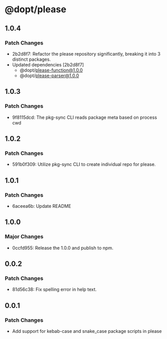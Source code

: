 # @dopt/please

## 1.0.4

### Patch Changes

- 2b2d8f7: Refactor the please repository significantly, breaking it into 3 distinct packages.
- Updated dependencies [2b2d8f7]
  - @dopt/please-function@1.0.0
  - @dopt/please-parser@1.0.0

## 1.0.3

### Patch Changes

- 9f8115dcd: The pkg-sync CLI reads package meta based on process cwd

## 1.0.2

### Patch Changes

- 591b0f309: Utilize pkg-sync CLI to create individual repo for please.

## 1.0.1

### Patch Changes

- 6aceea6b: Update README

## 1.0.0

### Major Changes

- 0ccfd955: Release the 1.0.0 and publish to npm.

## 0.0.2

### Patch Changes

- 81d56c38: Fix spelling error in help text.

## 0.0.1

### Patch Changes

- Add support for kebab-case and snake_case package scripts in please
